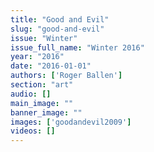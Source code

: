 ```yaml
---
title: "Good and Evil"
slug: "good-and-evil"
issue: "Winter"
issue_full_name: "Winter 2016"
year: "2016"
date: "2016-01-01"
authors: ['Roger Ballen']
section: "art"
audio: []
main_image: ""
banner_image: ""
images: ['goodandevil2009']
videos: []
---
```


